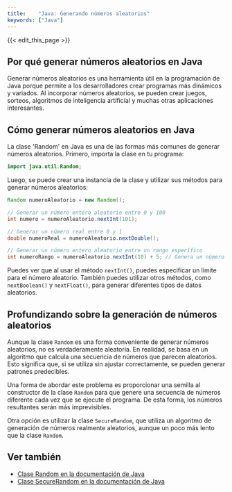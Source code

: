 ```yaml
---
title:    "Java: Generando números aleatorios"
keywords: ["Java"]
---
```


{{< edit_this_page >}}

## Por qué generar números aleatorios en Java

Generar números aleatorios es una herramienta útil en la programación de Java porque permite a los desarrolladores crear programas más dinámicos y variados. Al incorporar números aleatorios, se pueden crear juegos, sorteos, algoritmos de inteligencia artificial y muchas otras aplicaciones interesantes.

## Cómo generar números aleatorios en Java

La clase 'Random' en Java es una de las formas más comunes de generar números aleatorios. Primero, importa la clase en tu programa:

```Java
import java.util.Random;
```

Luego, se puede crear una instancia de la clase y utilizar sus métodos para generar números aleatorios:

```Java
Random numeroAleatorio = new Random();

// Generar un número entero aleatorio entre 0 y 100
int numero = numeroAleatorio.nextInt(101); 

// Generar un número real entre 0 y 1
double numeroReal = numeroAleatorio.nextDouble(); 

// Generar un número entero aleatorio entre un rango específico
int numeroRango = numeroAleatorio.nextInt(10) + 5; // Genera un número entre 5 y 14
```

Puedes ver que al usar el método `nextInt()`, puedes especificar un límite para el número aleatorio. También puedes utilizar otros métodos, como `nextBoolean()` y `nextFloat()`, para generar diferentes tipos de datos aleatorios.

## Profundizando sobre la generación de números aleatorios

Aunque la clase `Random` es una forma conveniente de generar números aleatorios, no es verdaderamente aleatoria. En realidad, se basa en un algoritmo que calcula una secuencia de números que parecen aleatorios. Esto significa que, si se utiliza sin ajustar correctamente, se pueden generar patrones predecibles.

Una forma de abordar este problema es proporcionar una semilla al constructor de la clase `Random` para que genere una secuencia de números diferente cada vez que se ejecute el programa. De esta forma, los números resultantes serán más imprevisibles.

Otra opción es utilizar la clase `SecureRandom`, que utiliza un algoritmo de generación de números realmente aleatorios, aunque un poco más lento que la clase `Random`.

## Ver también

- [Clase Random en la documentación de Java](https://docs.oracle.com/javase/8/docs/api/java/util/Random.html)
- [Clase SecureRandom en la documentación de Java](https://docs.oracle.com/javase/8/docs/api/java/security/SecureRandom.html)